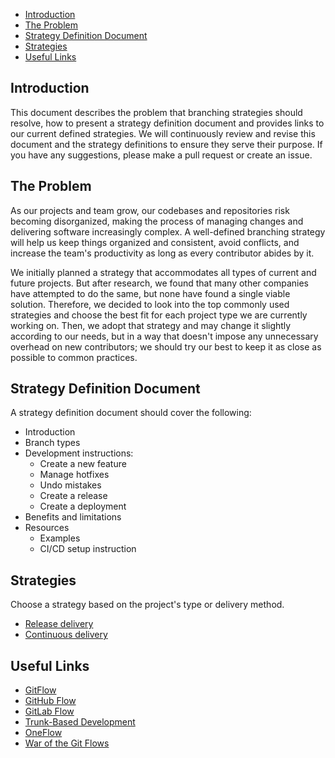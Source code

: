 - [Introduction](#introduction)
- [The Problem](#the-problem)
- [Strategy Definition Document](#strategy-definition-document)
- [Strategies](#strategies)
- [Useful Links](#useful-links)

## Introduction
This document describes the problem that branching strategies should resolve, how to present a strategy definition document and provides links to our current defined strategies. We will continuously review and revise this document and the strategy definitions to ensure they serve their purpose. If you have any suggestions, please make a pull request or create an issue.

## The Problem
As our projects and team grow, our codebases and repositories risk becoming disorganized, making the process of managing changes and delivering software increasingly complex. A well-defined branching strategy will help us keep things organized and consistent, avoid conflicts, and increase the team's productivity as long as every contributor abides by it.

We initially planned a strategy that accommodates all types of current and future projects. But after research, we found that many other companies have attempted to do the same, but none have found a single viable solution. Therefore, we decided to look into the top commonly used strategies and choose the best fit for each project type we are currently working on. Then, we adopt that strategy and may change it slightly according to our needs, but in a way that doesn't impose any unnecessary overhead on new contributors; we should try our best to keep it as close as possible to common practices.

## Strategy Definition Document
A strategy definition document should cover the following:

- Introduction
- Branch types
- Development instructions:
  - Create a new feature
  - Manage hotfixes
  - Undo mistakes
  - Create a release
  - Create a deployment 
- Benefits and limitations 
- Resources
  - Examples
  - CI/CD setup instruction

## Strategies
Choose a strategy based on the project's type or delivery method.

- [Release delivery](/release-delivery.md)
- [Continuous delivery](/continuous-delivery.md)


## Useful Links
- [GitFlow](https://nvie.com/posts/a-successful-git-branching-model/)
- [GitHub Flow](https://githubflow.github.io/)
- [GitLab Flow](https://docs.gitlab.com/ee/topics/gitlab_flow.html)
- [Trunk-Based Development](https://trunkbaseddevelopment.com/)
- [OneFlow](https://www.endoflineblog.com/oneflow-a-git-branching-model-and-workflow)
- [War of the Git Flows](https://dev.to/scottshipp/war-of-the-git-flows-3ec2)
